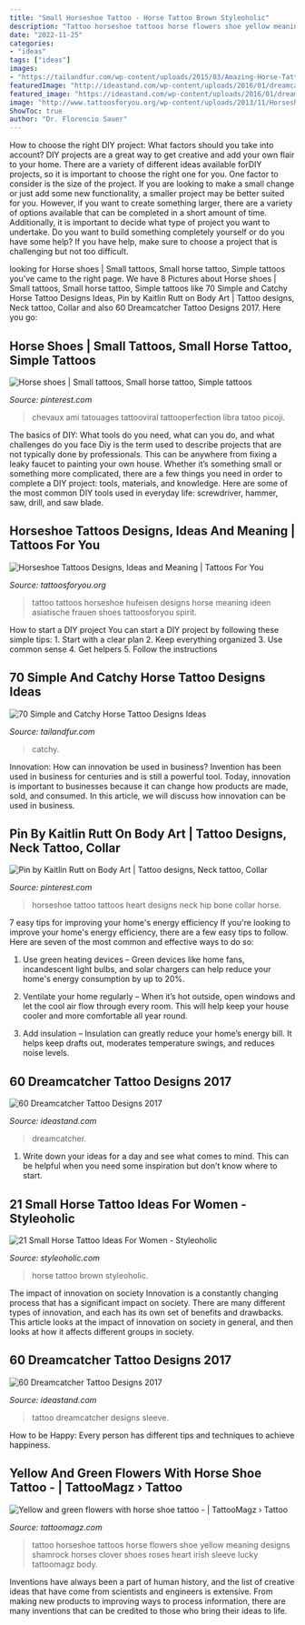 ```yaml
---
title: "Small Horseshoe Tattoo - Horse Tattoo Brown Styleoholic"
description: "Tattoo horseshoe tattoos horse flowers shoe yellow meaning designs shamrock horses clover shoes roses heart irish sleeve lucky tattoomagz body"
date: "2022-11-25"
categories:
- "ideas"
tags: ["ideas"]
images:
- "https://tailandfur.com/wp-content/uploads/2015/03/Amazing-Horse-Tattoo-32.jpg"
featuredImage: "http://ideastand.com/wp-content/uploads/2016/01/dreamcatcher-tattoo-designs/60-dreamcatcher-tattoo-designs.jpg"
featured_image: "https://ideastand.com/wp-content/uploads/2016/01/dreamcatcher-tattoo-designs/15-dreamcatcher-tattoo-designs.jpg"
image: "http://www.tattoosforyou.org/wp-content/uploads/2013/11/Horseshoe-Tattoo-Ideas.jpg"
ShowToc: true
author: "Dr. Florencio Sauer"
---
```



How to choose the right DIY project: What factors should you take into account?
DIY projects are a great way to get creative and add your own flair to your home. There are a variety of different ideas available forDIY projects, so it is important to choose the right one for you. One factor to consider is the size of the project. If you are looking to make a small change or just add some new functionality, a smaller project may be better suited for you. However, if you want to create something larger, there are a variety of options available that can be completed in a short amount of time. Additionally, it is important to decide what type of project you want to undertake. Do you want to build something completely yourself or do you have some help? If you have help, make sure to choose a project that is challenging but not too difficult.

	

		
looking for Horse shoes | Small tattoos, Small horse tattoo, Simple tattoos you've came to the right page. We have 8 Pictures about Horse shoes | Small tattoos, Small horse tattoo, Simple tattoos like 70 Simple and Catchy Horse Tattoo Designs Ideas, Pin by Kaitlin Rutt on Body Art | Tattoo designs, Neck tattoo, Collar and also 60 Dreamcatcher Tattoo Designs 2017. Here you go:
		
    
## Horse Shoes | Small Tattoos, Small Horse Tattoo, Simple Tattoos

<img loading=lazy src="https://i.pinimg.com/originals/a0/49/ef/a049ef2e0118867fc606db021c85dc96.jpg" onerror="this.onerror=null;this.src='https://tse4.mm.bing.net/th?id=OIP.nlpp1iq-st0MKY7TzjC96QHaJ4&amp;pid=15.1';" alt="Horse shoes | Small tattoos, Small horse tattoo, Simple tattoos">

_Source: pinterest.com_

>chevaux ami tatouages tattooviral tattooperfection libra tatoo picoji. 

	

The basics of DIY: What tools do you need, what can you do, and what challenges do you face
Diy is the term used to describe projects that are not typically done by professionals. This can be anywhere from fixing a leaky faucet to painting your own house. Whether it’s something small or something more complicated, there are a few things you need in order to complete a DIY project: tools, materials, and knowledge. Here are some of the most common DIY tools used in everyday life: screwdriver, hammer, saw, drill, and saw blade.

    
## Horseshoe Tattoos Designs, Ideas And Meaning | Tattoos For You

<img loading=lazy src="http://www.tattoosforyou.org/wp-content/uploads/2013/11/Horseshoe-Tattoo-Ideas.jpg" onerror="this.onerror=null;this.src='https://tse4.mm.bing.net/th?id=OIP.4ZlbxeZ1WiHAJL5RkubIMwHaJ4&amp;pid=15.1';" alt="Horseshoe Tattoos Designs, Ideas and Meaning | Tattoos For You">

_Source: tattoosforyou.org_

>tattoo tattoos horseshoe hufeisen designs horse meaning ideen asiatische frauen shoes tattoosforyou spirit. 

	

How to start a DIY project
You can start a DIY project by following these simple tips: 1. Start with a clear plan 2. Keep everything organized 3. Use common sense 4. Get helpers 5. Follow the instructions 
    
## 70 Simple And Catchy Horse Tattoo Designs Ideas

<img loading=lazy src="https://tailandfur.com/wp-content/uploads/2015/03/Amazing-Horse-Tattoo-32.jpg" onerror="this.onerror=null;this.src='https://tse1.mm.bing.net/th?id=OIP.fYvQKI4AkoEcMJIsIH9t6AHaMr&amp;pid=15.1';" alt="70 Simple and Catchy Horse Tattoo Designs Ideas">

_Source: tailandfur.com_

>catchy. 

	

Innovation: How can innovation be used in business?
Invention has been used in business for centuries and is still a powerful tool. Today, innovation is important to businesses because it can change how products are made, sold, and consumed. In this article, we will discuss how innovation can be used in business.

    
## Pin By Kaitlin Rutt On Body Art | Tattoo Designs, Neck Tattoo, Collar

<img loading=lazy src="https://i.pinimg.com/originals/37/42/ef/3742ef8a4170c77992eb91b8940e3dff.jpg" onerror="this.onerror=null;this.src='https://tse4.mm.bing.net/th?id=OIP.DKceYRgJhc0QAZquFfrDhgHaJ6&amp;pid=15.1';" alt="Pin by Kaitlin Rutt on Body Art | Tattoo designs, Neck tattoo, Collar">

_Source: pinterest.com_

>horseshoe tattoo tattoos heart designs neck hip bone collar horse. 

	

7 easy tips for improving your home's energy efficiency
If you're looking to improve your home's energy efficiency, there are a few easy tips to follow. Here are seven of the most common and effective ways to do so:
1) Use green heating devices – Green devices like home fans, incandescent light bulbs, and solar chargers can help reduce your home's energy consumption by up to 20%.

2) Ventilate your home regularly – When it’s hot outside, open windows and let the cool air flow through every room. This will help keep your house cooler and more comfortable all year round.

3) Add insulation – Insulation can greatly reduce your home’s energy bill. It helps keep drafts out, moderates temperature swings, and reduces noise levels.

    
## 60 Dreamcatcher Tattoo Designs 2017

<img loading=lazy src="https://ideastand.com/wp-content/uploads/2016/01/dreamcatcher-tattoo-designs/15-dreamcatcher-tattoo-designs.jpg" onerror="this.onerror=null;this.src='https://tse4.mm.bing.net/th?id=OIP.1TDNuE2WdksiL0DQcn5CnwHaHD&amp;pid=15.1';" alt="60 Dreamcatcher Tattoo Designs 2017">

_Source: ideastand.com_

>dreamcatcher. 

	

1. Write down your ideas for a day and see what comes to mind. This can be helpful when you need some inspiration but don’t know where to start.

    
## 21 Small Horse Tattoo Ideas For Women - Styleoholic

<img loading=lazy src="https://i.styleoholic.com/2017/02/Brown-horse-tattoo.jpg" onerror="this.onerror=null;this.src='https://tse4.mm.bing.net/th?id=OIP.rKra-8LyIBtyq_UM-IOyhQHaJa&amp;pid=15.1';" alt="21 Small Horse Tattoo Ideas For Women - Styleoholic">

_Source: styleoholic.com_

>horse tattoo brown styleoholic. 

	

The impact of innovation on society
Innovation is a constantly changing process that has a significant impact on society. There are many different types of innovation, and each has its own set of benefits and drawbacks. This article looks at the impact of innovation on society in general, and then looks at how it affects different groups in society.

    
## 60 Dreamcatcher Tattoo Designs 2017

<img loading=lazy src="http://ideastand.com/wp-content/uploads/2016/01/dreamcatcher-tattoo-designs/60-dreamcatcher-tattoo-designs.jpg" onerror="this.onerror=null;this.src='https://tse4.mm.bing.net/th?id=OIP.LsYbTHy7bRUu3U_ngTNMdgHaJ4&amp;pid=15.1';" alt="60 Dreamcatcher Tattoo Designs 2017">

_Source: ideastand.com_

>tattoo dreamcatcher designs sleeve. 

	

How to be Happy: Every person has different tips and techniques to achieve happiness.
 

    
## Yellow And Green Flowers With Horse Shoe Tattoo - | TattooMagz › Tattoo

<img loading=lazy src="https://tattoomagz.com/wp-content/uploads/2014/07/Yellow-and-green-flowers-with-horse-shoe-tattoo.jpg" onerror="this.onerror=null;this.src='https://tse1.mm.bing.net/th?id=OIP.ixGm-81n6JRmgYUCsdJppgHaMT&amp;pid=15.1';" alt="Yellow and green flowers with horse shoe tattoo - | TattooMagz › Tattoo">

_Source: tattoomagz.com_

>tattoo horseshoe tattoos horse flowers shoe yellow meaning designs shamrock horses clover shoes roses heart irish sleeve lucky tattoomagz body. 

	

Inventions have always been a part of human history, and the list of creative ideas that have come from scientists and engineers is extensive. From making new products to improving ways to process information, there are many inventions that can be credited to those who bring their ideas to life.

